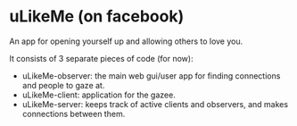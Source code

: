 # uLikeMe (on facebook)
An app for opening yourself up and allowing others to love you.

It consists of 3 separate pieces of code (for now):
- uLikeMe-observer: the main web gui/user app for finding connections and people to gaze at.
- uLikeMe-client: application for the gazee.
- uLikeMe-server: keeps track of active clients and observers, and makes connections between them.
